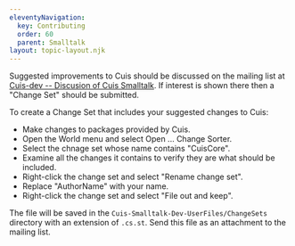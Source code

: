 ```yaml
---
eleventyNavigation:
  key: Contributing
  order: 60
  parent: Smalltalk
layout: topic-layout.njk
---
```


Suggested improvements to Cuis should be discussed on the mailing list at
[Cuis-dev -- Discusion of Cuis Smalltalk](https://lists.cuis.st/mailman/listinfo/cuis-dev).
If interest is shown there then a "Change Set" should be submitted.

To create a Change Set that includes your suggested changes to Cuis:

- Make changes to packages provided by Cuis.
- Open the World menu and select Open ... Change Sorter.
- Select the chnage set whose name contains "CuisCore".
- Examine all the changes it contains
  to verify they are what should be included.
- Right-click the change set and select "Rename change set".
- Replace "AuthorName" with your name.
- Right-click the change set and select "File out and keep".

The file will be saved in the `Cuis-Smalltalk-Dev-UserFiles/ChangeSets`
directory with an extension of `.cs.st`.
Send this file as an attachment to the mailing list.
